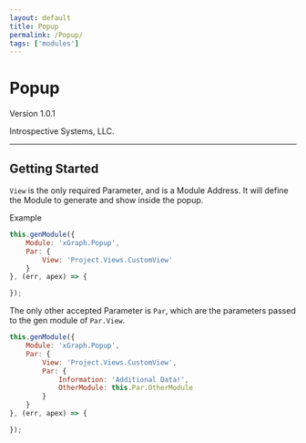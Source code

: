 ```yaml
---
layout: default
title: Popup
permalink: /Popup/
tags: ['modules']
---
```

# Popup

Version 1.0.1

Introspective Systems, LLC.

---

## Getting Started

`View` is the only required Parameter, and is a Module Address. It will define the Module to generate and 
show inside the popup.

Example

``` javascript
this.genModule({
    Module: 'xGraph.Popup',
    Par: {
        View: 'Project.Views.CustomView'
    }
}, (err, apex) => {

});
```

The only other accepted Parameter is `Par`, which are the parameters passed to the gen module of `Par.View`.

``` javascript
this.genModule({
    Module: 'xGraph.Popup',
    Par: {
        View: 'Project.Views.CustomView',
        Par: {
            Information: 'Additional Data!',
            OtherModule: this.Par.OtherModule
        }
    }
}, (err, apex) => {

});
```
